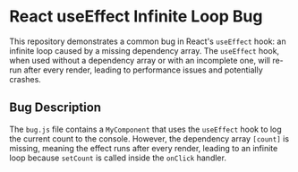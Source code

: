 # React useEffect Infinite Loop Bug

This repository demonstrates a common bug in React's `useEffect` hook: an infinite loop caused by a missing dependency array.  The `useEffect` hook, when used without a dependency array or with an incomplete one, will re-run after every render, leading to performance issues and potentially crashes.

## Bug Description

The `bug.js` file contains a `MyComponent` that uses the `useEffect` hook to log the current count to the console. However, the dependency array `[count]` is missing, meaning the effect runs after every render, leading to an infinite loop because `setCount` is called inside the `onClick` handler.